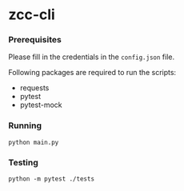 # zcc-cli
 
### Prerequisites 

Please fill in the credentials in the `config.json` file.

Following packages are required to run the scripts:
- requests
- pytest
- pytest-mock


### Running
`python main.py`

### Testing
`python -m pytest ./tests`
